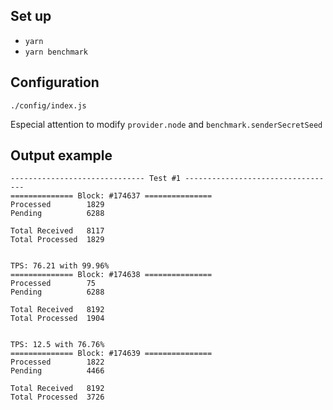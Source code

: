 ## Set up
* `yarn`
* `yarn benchmark`

## Configuration
`./config/index.js`

Especial attention to modify `provider.node` and `benchmark.senderSecretSeed`

## Output example

```
------------------------------ Test #1 ----------------------------------
============== Block: #174637 ===============
Processed        1829
Pending          6288

Total Received   8117
Total Processed  1829


TPS: 76.21 with 99.96%
============== Block: #174638 ===============
Processed        75
Pending          6288

Total Received   8192
Total Processed  1904


TPS: 12.5 with 76.76%
============== Block: #174639 ===============
Processed        1822
Pending          4466

Total Received   8192
Total Processed  3726
```